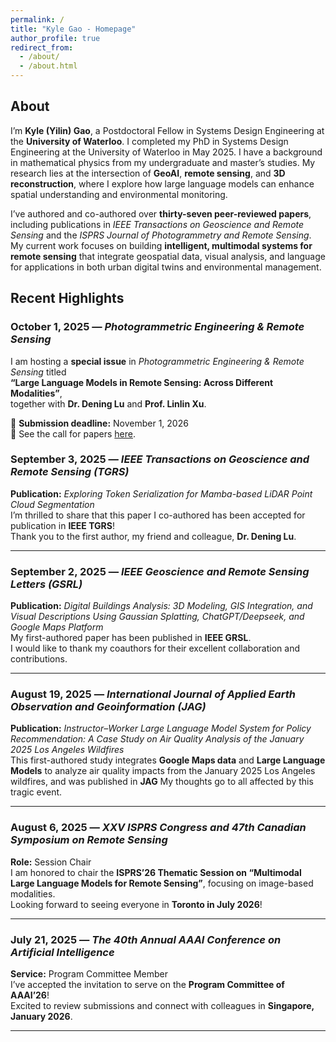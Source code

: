 ```yaml
---
permalink: /
title: "Kyle Gao - Homepage"
author_profile: true
redirect_from: 
  - /about/
  - /about.html
---
```

## About

I’m **Kyle (Yilin) Gao**, a Postdoctoral Fellow in Systems Design Engineering at the **University of Waterloo**. I completed my PhD in Systems Design Engineering at the University of Waterloo in May 2025. I have a background in mathematical physics from my undergraduate and master’s studies.
My research lies at the intersection of **GeoAI**, **remote sensing**, and **3D reconstruction**, where I explore how large language models can enhance spatial understanding and environmental monitoring.  

I’ve authored and co-authored over **thirty-seven peer-reviewed papers**, including publications in *IEEE Transactions on Geoscience and Remote Sensing* and the *ISPRS Journal of Photogrammetry and Remote Sensing*.
My current work focuses on building **intelligent, multimodal systems for remote sensing** that integrate geospatial data, visual analysis, and language for applications in both urban digital twins and environmental management.

## Recent Highlights
### October 1, 2025 — *Photogrammetric Engineering & Remote Sensing*  
I am hosting a **special issue** in *Photogrammetric Engineering & Remote Sensing* titled  
**“Large Language Models in Remote Sensing: Across Different Modalities”**,  
together with **Dr. Dening Lu** and **Prof. Linlin Xu**.  

📅 **Submission deadline:** November 1, 2026  
📄 See the call for papers [here](/files/PERS_SpecialIssue.pdf).

### September 3, 2025 — *IEEE Transactions on Geoscience and Remote Sensing (TGRS)*
**Publication:** *Exploring Token Serialization for Mamba-based LiDAR Point Cloud Segmentation*  
I’m thrilled to share that this paper I co-authored has been accepted for publication in **IEEE TGRS**!  
Thank you to the first author, my friend and colleague, **Dr. Dening Lu**.

---

### September 2, 2025 — *IEEE Geoscience and Remote Sensing Letters (GSRL)*  
**Publication:** *Digital Buildings Analysis: 3D Modeling, GIS Integration, and Visual Descriptions Using Gaussian Splatting, ChatGPT/Deepseek, and Google Maps Platform*  
My first-authored paper has been published in **IEEE GRSL**.  
I would like to thank my coauthors for their excellent collaboration and contributions.

---

### August 19, 2025 — *International Journal of Applied Earth Observation and Geoinformation (JAG)*  
**Publication:** *Instructor–Worker Large Language Model System for Policy Recommendation: A Case Study on Air Quality Analysis of the January 2025 Los Angeles Wildfires*  
This first-authored study integrates **Google Maps data** and **Large Language Models** to analyze air quality impacts from the January 2025 Los Angeles wildfires, and was published in **JAG** 
My thoughts go to all affected by this tragic event.

---

### August 6, 2025 — *XXV ISPRS Congress and 47th Canadian Symposium on Remote Sensing*  
**Role:** Session Chair  
I am honored to chair the **ISPRS’26 Thematic Session on “Multimodal Large Language Models for Remote Sensing”**, focusing on image-based modalities.  
Looking forward to seeing everyone in **Toronto in July 2026**!

---

### July 21, 2025 — *The 40th Annual AAAI Conference on Artificial Intelligence*  
**Service:** Program Committee Member  
I’ve accepted the invitation to serve on the **Program Committee of AAAI’26**!  
Excited to review submissions and connect with colleagues in **Singapore, January 2026**.

---